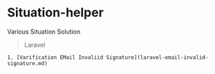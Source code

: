 # Situation-helper
Various Situation Solution


> Laravel 

    1. [Varification EMail Invaliid Signature](laravel-email-invalid-signature.md)

